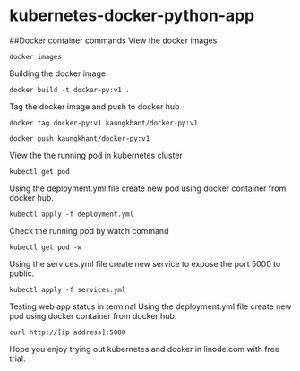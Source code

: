 # kubernetes-docker-python-app

##Docker container commands
View the docker images
```
docker images

```
Building the docker image
```
docker build -t docker-py:v1 .

```
Tag the docker image and push to docker hub
```
docker tag docker-py:v1 kaungkhant/docker-py:v1

docker push kaungkhant/docker-py:v1

```


View the the running pod in kubernetes cluster 

```
kubectl get pod
```

Using the deployment.yml file create new pod using docker container from docker hub.
```
kubectl apply -f deployment.yml
```

Check the running pod by watch command
```
kubectl get pod -w
```

Using the services.yml file create new service to expose the port 5000 to public.
```
kubectl apply -f services.yml
```

Testing web app status in terminal 
Using the deployment.yml file create new pod using docker container from docker hub.
```
curl http://[ip address]:5000
```

Hope you enjoy trying out kubernetes and docker in linode.com with free trial.

